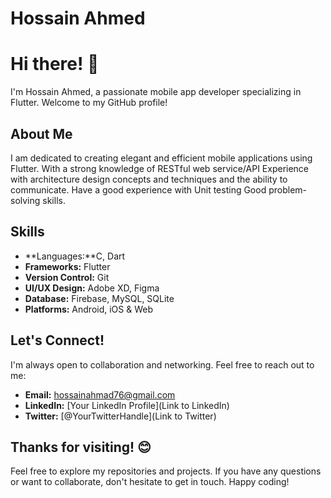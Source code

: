 # Hossain Ahmed

# Hi there! 👋

I'm Hossain Ahmed, a passionate mobile app developer specializing in Flutter. Welcome to my GitHub profile!

## About Me

I am dedicated to creating elegant and efficient mobile applications using Flutter. With a strong knowledge of RESTful web service/API Experience with architecture design concepts and techniques and the ability to communicate. Have a good experience with Unit testing Good problem-solving skills. 


## Skills

- **Languages:**C, Dart
- **Frameworks:** Flutter
- **Version Control:** Git
- **UI/UX Design:** Adobe XD, Figma
- **Database:** Firebase, MySQL, SQLite
- **Platforms:** Android, iOS & Web




## Let's Connect!

I'm always open to collaboration and networking. Feel free to reach out to me:

- **Email:** hossainahmad76@gmail.com
- **LinkedIn:** [Your LinkedIn Profile](Link to LinkedIn)
- **Twitter:** [@YourTwitterHandle](Link to Twitter)

## Thanks for visiting! 😊
Feel free to explore my repositories and projects. If you have any questions or want to collaborate, don't hesitate to get in touch. Happy coding!
